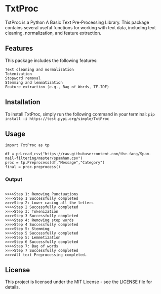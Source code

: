 # TxtProc
TxtProc is a Python A Basic Text Pre-Processing Library. This package contains several useful functions for working with text data, including text cleaning, normalization, and feature extraction.
## Features

This package includes the following features:

    Text cleaning and normalization
    Tokenization
    Stopword removal
    Stemming and lemmatization
    Feature extraction (e.g., Bag of Words, TF-IDF)

## Installation

To install TxtProc, simply run the following command in your terminal:
  `pip install -i https://test.pypi.org/simple/TxtProc`
  
## Usage
```
import TxtProc as tp

df = pd.read_csv("https://raw.githubusercontent.com/the-fang/Spam-mail-filtering/master/spamham.csv")
proc = tp.Preprocess(df,"Message","Category")
final = proc.preprocess()
```
### Output
```

>>>>Step 1: Removing Punctuations
>>>>Step 1 Successfully completed
>>>>Step 2: Lower casing all the letters
>>>>Step 2 Successfully completed
>>>>Step 3: Tokenization
>>>>Step 3 Successfully completed
>>>>Step 4: Removing stop words
>>>>Step 4 Successfully completed
>>>>Step 5: Stemming
>>>>Step 5 Successfully completed
>>>>Step 5: Lemmetization
>>>>Step 6 Successfully completed
>>>>Step 7: Bag of words
>>>>Step 7 Successfully completed
>>>>All text Preprocessing completed.
```

## License

This project is licensed under the MIT License - see the LICENSE file for details.
